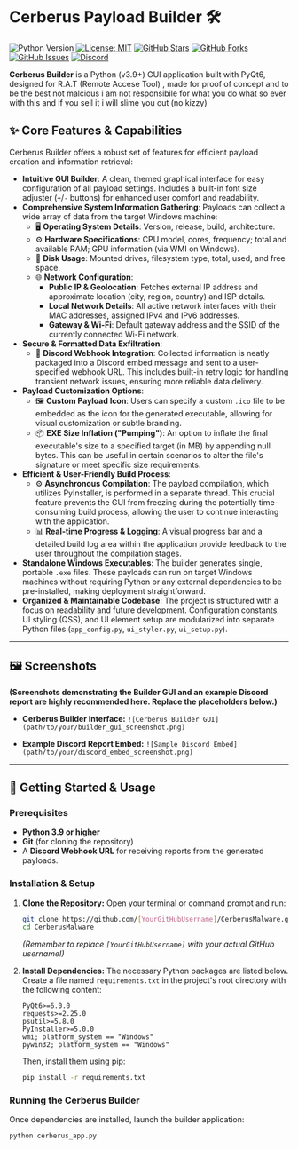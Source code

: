# Cerberus Payload Builder 🛠️

<!-- Main Badges -->
![Python Version](https://img.shields.io/badge/python-3.9%2B-blue.svg?style=for-the-badge&logo=python)
[![License: MIT](https://img.shields.io/badge/License-MIT-yellow.svg?style=for-the-badge)](https://opensource.org/licenses/MIT) <!-- REPLACE WITH YOUR CHOSEN LICENSE -->
[![GitHub Stars](https://img.shields.io/github/stars/[YourGitHubUsername]/CerberusMalware?style=for-the-badge&logo=github)](https://github.com/[Trinitysudo]/CerberusMalware/stargazers) <!-- Replace [YourGitHubUsername] -->
[![GitHub Forks](https://img.shields.io/github/forks/[YourGitHubUsername]/CerberusMalware?style=for-the-badge&logo=github)](https://github.com/[Trinitysudo]/CerberusMalware/network/members) <!-- Replace [YourGitHubUsername] -->
[![GitHub Issues](https://img.shields.io/github/issues/[YourGitHubUsername]/CerberusMalware?style=for-the-badge&logo=github)](https://github.com/[Trinitysudo]/CerberusMalware/issues) <!-- Replace [YourGitHubUsername] -->
[![Discord](https://img.shields.io/discord/YOUR_SERVER_ID?label=Join%20Discord&logo=discord&logoColor=white&color=7289DA&style=for-the-badge)](https://discord.gg/3ZSVqbbUwJ) <!-- Replace YOUR_SERVER_ID -->

<!-- Optional Social/Activity Badges -->
<!--
[![GitHub last commit](https://img.shields.io/github/last-commit/[YourGitHubUsername]/CerberusMalware?style=flat-square&logo=github)](https://github.com/[YourGitHubUsername]/CerberusMalware/commits/main)
[![GitHub repo size](https://img.shields.io/github/repo-size/[YourGitHubUsername]/CerberusMalware?style=flat-square)](https://github.com/[YourGitHubUsername]/CerberusMalware)
-->

**Cerberus Builder** is a Python (v3.9+) GUI application built with PyQt6, designed for R.A.T (Remote Accese Tool) , made for proof of concept and to be the best not malcious
i  am not responsibile for what you do what so ever with this and if you sell it i will slime you out (no kizzy)

## ✨ Core Features & Capabilities

Cerberus Builder offers a robust set of features for efficient payload creation and information retrieval:

*   **Intuitive GUI Builder**: A clean, themed graphical interface for easy configuration of all payload settings. Includes a built-in font size adjuster (`+`/`-` buttons) for enhanced user comfort and readability.
*   **Comprehensive System Information Gathering**: Payloads can collect a wide array of data from the target Windows machine:
    *   🖥️ **Operating System Details**: Version, release, build, architecture.
    *   ⚙️ **Hardware Specifications**: CPU model, cores, frequency; total and available RAM; GPU information (via WMI on Windows).
    *   💾 **Disk Usage**: Mounted drives, filesystem type, total, used, and free space.
    *   🌐 **Network Configuration**:
        *   **Public IP & Geolocation**: Fetches external IP address and approximate location (city, region, country) and ISP details.
        *   **Local Network Details**: All active network interfaces with their MAC addresses, assigned IPv4 and IPv6 addresses.
        *   **Gateway & Wi-Fi**: Default gateway address and the SSID of the currently connected Wi-Fi network.
*   **Secure & Formatted Data Exfiltration**:
    *   💬 **Discord Webhook Integration**: Collected information is neatly packaged into a Discord embed message and sent to a user-specified webhook URL. This includes built-in retry logic for handling transient network issues, ensuring more reliable data delivery.
*   **Payload Customization Options**:
    *   🖼️ **Custom Payload Icon**: Users can specify a custom `.ico` file to be embedded as the icon for the generated executable, allowing for visual customization or subtle branding.
    *   📦 **EXE Size Inflation ("Pumping")**: An option to inflate the final executable's size to a specified target (in MB) by appending null bytes. This can be useful in certain scenarios to alter the file's signature or meet specific size requirements.
*   **Efficient & User-Friendly Build Process**:
    *   ⚙️ **Asynchronous Compilation**: The payload compilation, which utilizes PyInstaller, is performed in a separate thread. This crucial feature prevents the GUI from freezing during the potentially time-consuming build process, allowing the user to continue interacting with the application.
    *   📊 **Real-time Progress & Logging**: A visual progress bar and a detailed build log area within the application provide feedback to the user throughout the compilation stages.
*   **Standalone Windows Executables**: The builder generates single, portable `.exe` files. These payloads can run on target Windows machines without requiring Python or any external dependencies to be pre-installed, making deployment straightforward.
*   **Organized & Maintainable Codebase**: The project is structured with a focus on readability and future development. Configuration constants, UI styling (QSS), and UI element setup are modularized into separate Python files (`app_config.py`, `ui_styler.py`, `ui_setup.py`).

---

## 🖼️ Screenshots

**(Screenshots demonstrating the Builder GUI and an example Discord report are highly recommended here. Replace the placeholders below.)**

*   **Cerberus Builder Interface:**
    `![Cerberus Builder GUI](path/to/your/builder_gui_screenshot.png)`

*   **Example Discord Report Embed:**
    `![Sample Discord Embed](path/to/your/discord_embed_screenshot.png)`

---

## 🚀 Getting Started & Usage

### Prerequisites

*   **Python 3.9 or higher**
*   **Git** (for cloning the repository)
*   A **Discord Webhook URL** for receiving reports from the generated payloads.

### Installation & Setup

1.  **Clone the Repository:**
    Open your terminal or command prompt and run:
    ```bash
    git clone https://github.com/[YourGitHubUsername]/CerberusMalware.git
    cd CerberusMalware
    ```
    *(Remember to replace `[YourGitHubUsername]` with your actual GitHub username!)*

2.  **Install Dependencies:**
    The necessary Python packages are listed below. Create a file named `requirements.txt` in the project's root directory with the following content:
    ```
    PyQt6>=6.0.0
    requests>=2.25.0
    psutil>=5.8.0
    PyInstaller>=5.0.0
    wmi; platform_system == "Windows"
    pywin32; platform_system == "Windows"
    ```
    Then, install them using pip:
    ```bash
    pip install -r requirements.txt
    ```


### Running the Cerberus Builder

Once dependencies are installed, launch the builder application:
```bash
python cerberus_app.py
